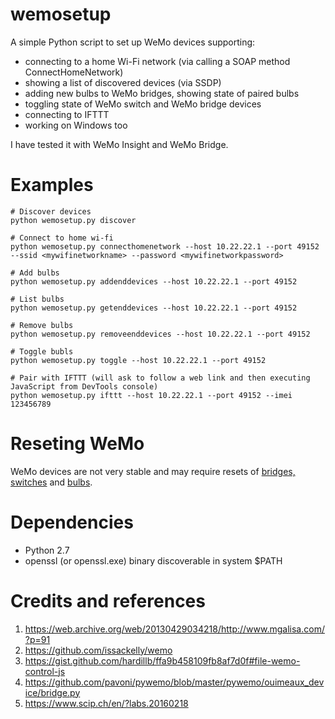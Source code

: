 # wemosetup
A simple Python script to set up WeMo devices supporting:
 - connecting to a home Wi-Fi network (via calling a SOAP method ConnectHomeNetwork)
 - showing a list of discovered devices (via SSDP)
 - adding new bulbs to WeMo bridges, showing state of paired bulbs
 - toggling state of WeMo switch and WeMo bridge devices
 - connecting to IFTTT
 - working on Windows too

I have tested it with WeMo Insight and WeMo Bridge.

# Examples

```shell
# Discover devices
python wemosetup.py discover

# Connect to home wi-fi
python wemosetup.py connecthomenetwork --host 10.22.22.1 --port 49152 --ssid <mywifinetworkname> --password <mywifinetworkpassword>

# Add bulbs
python wemosetup.py addenddevices --host 10.22.22.1 --port 49152

# List bulbs
python wemosetup.py getenddevices --host 10.22.22.1 --port 49152

# Remove bulbs
python wemosetup.py removeenddevices --host 10.22.22.1 --port 49152

# Toggle bubls
python wemosetup.py toggle --host 10.22.22.1 --port 49152

# Pair with IFTTT (will ask to follow a web link and then executing JavaScript from DevTools console)
python wemosetup.py ifttt --host 10.22.22.1 --port 49152 --imei 123456789
```

# Reseting WeMo
WeMo devices are not very stable and may require resets of [bridges, switches](http://community.wemo.com/t5/WEMO-Application/WeMo-Resetting-the-Easy-Way/td-p/5016) and [bulbs](https://support.smartthings.com/hc/en-us/articles/204259040-Belkin-WeMo-LED-Bulb-F7C033-).

# Dependencies
- Python 2.7
- openssl (or openssl.exe) binary discoverable in system $PATH

# Credits and references
1. https://web.archive.org/web/20130429034218/http://www.mgalisa.com/?p=91
2. https://github.com/issackelly/wemo
3. https://gist.github.com/hardillb/ffa9b458109fb8af7d0f#file-wemo-control-js
4. https://github.com/pavoni/pywemo/blob/master/pywemo/ouimeaux_device/bridge.py
5. https://www.scip.ch/en/?labs.20160218
